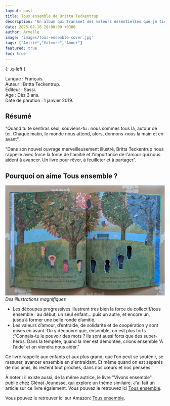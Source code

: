 ```yaml
---
layout: post
title: Tous ensemble de Britta Teckentrup 
description: "Un album qui transmet des valeurs essentielles que je tiens à partager avec mon fils : l’amitié, l’amour, l’entraide et la coopération."
date: 2025-07-16 20:00:00 +0300
author: Armelle
image: 'images/tous-ensemble-cover.jpg'
tags: ["Amitié","Valeurs","Amour"]
featured: true
toc: true
---
```


{: .q-left }

Langue : Français.  
Auteur : Britta Teckentrup.   
Editeur : Sassi.            
Age : Dès 3 ans.                            
Date de parution : 1 janvier 2019.       

## Résumé

"Quand tu te sentiras seul, souviens-tu : nous sommes tous là, autour de toi. Chaque matin, le monde nous attend, alors, donnons-nous la main et en avant".

"Dans son nouvel ouvrage merveilleusement illustré, Britta Teckentrup nous rappelle avec force la force de l'amitié et l'importance de l'amour qui nous aident à avancer. Un livre pour rêver, à feuilleter et à partager". 

## Pourquoi on aime Tous ensemble ?

![Des illustrations magnifiques](images/tous-ensemble-int.jpg)
*Des illustrations magnifiques*
- Les découpes progressives illustrent très bien la force du collectif/tous ensemble : au début, un seul enfant… puis un autre, et encore un, jusqu’à former une belle ronde d’amitié.
- Les valeurs d’amour, d’entraide, de solidarité et de coopération y sont mises en avant.
On y découvre que, ensemble, on est plus forts :"Connais-tu le pouvoir des mots ? Ils sont aussi forts que des super-héros. Dans la tempête, quand la mer est démontée, crions ensemble 'À l’aide' et on viendra nous aider."

Ce livre rappelle aux enfants et aux plus grand, que l’on peut se soutenir, se rassurer, avancer ensemble en s'entraidant. Et même quand on est séparés de nos amis, ils restent tout proches, dans nos cœurs et nos pensées.

À noter : il existe aussi, de la même autrice, le livre "Vivons ensemble" publié chez Glénat Jeunesse, qui explore un thème similaire. J'ai fait un article sur ce livre également. Vous pouvez le retrouvez ici [Tous ensemble](https://ludichou.com/vivons-ensemble).

Vous pouvez le retrouver ici sur Amazon: [Tous ensemble](https://amzn.to/4lixAOi).



